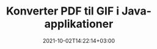 ---
############################# Static ############################
layout: "autogen-gist"
date: 2021-10-02T14:22:14+03:00
draft: false
path: "da/total/java/conversion/pdf-to-gif/"
other_out_formats: "DOC DOCX DOCM DOT DOTX DOTM TXT RTF HTML HTM MHTML MHT XLS XLSX XLSM XLSB XLT XLTX XLTM XLAM CSV TSV DIF SXC FODS PPT PPTX PPTM PPS PPSX PPSM POT POTX POTM ODT OTT OTP ODP ODS EMZ WMZ SVG SVGZ XPS TEX DCM WMF EMF BMP PNG GIF JPEG TIFF ICO WEBP JP2 TGA PSB PSD EPUB MD DICOM FODP JPG"
ad_headline: "Konverter PDF til GIF | Java"
ad_description: "Mest nøjagtige PDF til GIF dokumentkonverteringsløsning til Java-applikationer."

############################# Head ############################
head_title: "Konverter PDF til GIF i Java – PDF Conversion API"
head_description: "Konverter PDF til GIF i Java-applikationer. Hurtig og præcis PDF til GIF konvertering API til Java til at konvertere PDF til dokumenter, billeder og 100+ andre filformater."

############################# Header ############################
title: "Konverter PDF til GIF i Java-applikationer"
description: "Konverter PDF-filer til GIF i Java-applikationer ved hjælp af fleksible dokumentkonverteringsfunktioner til at manipulere udseendet af det konverterede dokumentformat. Konverter nemt hele dokumentet på én gang eller vælg bestemte sider i PDF-filen baseret på de selektive sidetal eller sideintervaller og konverter til en lang række understøttede dokumentformater såsom tekstbehandlingsdokumenter, Excel-regneark, PowerPoint-præsentationer, Photoshop, e-bog, web og billeder."

############################# SubMenu ############################
submenu:
    enable: false

############################# Content ############################
content:
    enable: true
    block:
    - title_left: "Sådan konverteres PDF til GIF i Java"
      content_left: |
          Udfør PDF-filer til GIF-filkonvertering i Java ved hjælp af tre enkle trin. Brug nedenstående kodeeksempel – se det konverterede dokument, som det er, eller gengiv det yderligere for at se det som en HTML-fil uden at installere ekstern software.

          -   Opret en ny forekomst af klassen **Converter**, og indlæs PDF-filen
          -   Indstil **ConvertOptions** for GIF-filtypen
          -   Kald **Convert**-metoden for **Converter**-klasseinstansen til konvertering til GIF
          -   Indstil indstillinger for HTML-fremviser
          -   Opret **Viewer**-objekt for at se konverteret GIF som HTML
          
      title_right: "Hent og installationsvejledning"
      content_right: |
          Du har brug for `GroupDocs.Conversion` og `GroupDocs.Viewer` navneområder for at konvertere mellem 100+ dokumenter og billedfilformater såsom PDF, Microsoft Word, Excel, PowerPoint, Project, Visio, Outlook, HTML og diagrammer. Udforsk andre [Java API'er til Office-dokumenter](https://products.conholdate.com/total/java/), som tilbydes af Conholdate.Total.
          
          Hent de respektive monteringsfiler fra [Hent](https://downloads.conholdate.com/total/java) eller hent hele pakken fra [Maven](https://repository.conholdate.com/webapp/#/artifacts/browse/tree/General/repo) for at tilføje 'Conholdate.Total' direkte i dit arbejdsområde.
          
      gisthash: "1b2b5b5a97415ef538ac358347f27174"
      gistfile: "pdf-to-word-conversion-in-java-and-html-viewer.java"

    - title_left: "Konverter PDF til Word-dokumenter i Java"
      content_left: |
          Det bliver nemmere at konvertere fra PDF til et Word-dokument i Java-baserede applikationer med Conholdate.Total API'er. PDF-filen transformeres perfekt til en Word-fil (DOCX) og understøtter et ekstra sæt dokumentformateringsfunktioner for at tilpasse layoutet af outputfilen, så den matcher dine behov. Du kan nemt redigere indholdet såsom tekst, tabeller, billeder og lister fra det konverterede Word-dokument.

          -   Opret en ny forekomst af **Converter**-klassen og indlæs **PDF** som inputfil
          -   Instantiér **WordProcessingConvertOptions** som konverteringsmulighed
          -   Kald **Convert**-metoden for **Converter**-klasseinstansen til konvertering til **DOCX**
          
      title_right: "Udtræk af kildedokumentoplysninger"
      content_right: |
          Funktionen til udtrækning af dokumentoplysninger gør det ikke kun muligt at få de grundlæggende oplysninger om kildedokumentfilen, men den understøtter også udtrækning af nogle værdifulde filformatspecifikke oplysninger, såsom projektstart- og slutdatoer for en Microsoft Project-fil, eventuelle udskrivningsbegrænsninger på et PDF-dokument, liste over mapper indesluttet i en Outlook-datafil osv.

          Konverter populære dokumentfilformater på forskellige operativsystemer såsom Windows, Linux eller macOS, mens du bruger udviklingsmiljøer som NetBeans, IntelliJ IDEA og Eclipse.
          
      gisthash: "1b2b5b5a97415ef538ac358347f27174"
      gistfile: "pdf-to-word-conversion.java"

    - title_left: "Konverter PDF til Excel i Java"
      content_left: |
          Vend PDF til Excel-regneark ved hjælp af et par linjer Java-kode. Indholdet af en PDF-fil konverteres til rækker og kolonner i et Excel-regneark, der nemt kan redigeres, som du måtte have brug for. En PDF-fil kan konverteres til disse regnearksformater (XLS, XLSX, XLSM, XLSB, XLTX, XLT), OpenDocument (ODS, OTS) og Apple iWork Numbers.

          -   Opret en ny forekomst af **Converter**-klassen og indlæs **PDF** som inputfil
          -   Instantiér **SpreadsheetConvertOptions** som konverteringsmulighed
          -   Kald **Convert**-metoden for **Converter**-klasseinstansen til konvertering til **XLSX**
        
      title_right: "Caching af konverterede dokumentresultater"
      content_right: |
          I nogle tilfælde er den konverterede dokumentstørrelse større, og det tager tid at blive konverteret. Dokumentkonverteringsbiblioteket tilbyder caching-funktionen til effektivt at håndtere sådanne situationer og fremskynde den gentagne konverteringsproces. Aktiver ICache-grænsefladen til at arbejde med tilpasset cache-implementering ved hjælp af udvidelsespunktet og kontroller cachekonverteringen, som du foretrækker.

          Konverteringsresultatet gemmes som standard på det lokale drev, men enhver type cachelagring kan understøttes ved at implementere de passende grænseflader såsom Amazon S3, Dropbox, Google Drive, Windows Azure, Reddis eller andre.
          
      gisthash: "1b2b5b5a97415ef538ac358347f27174"
      gistfile: "pdf-to-excel-conversion.java"

    - title_left: "Konverter PDF til PowerPoint i Java"
      content_left: |
          Konvertering af PDF til PowerPoint (PPT, PPTX) dias er hurtigere med Conholdate.Total til Java API'er. Når du er konverteret, kan du nemt redigere PowerPoint-præsentationerne og slides i Microsoft PowerPoint.

          -   Opret en ny forekomst af **Converter**-klassen og indlæs **PDF** som inputfil
          -   Instantiér **PresentationConvertOptions** som konverteringsmulighed
          -   Kald **Convert**-metoden for **Converter**-klasseinstansen til konvertering til **PPTX**
          
      title_right: "Indlæs og konverter fjernplacerede dokumenter"
      content_right: |
          Ved at bruge Conholdate.Total til Java – udviklere kan indlæse og konvertere dokumenter fra forskellige fjernplaceringer og cloud-dokumentlagerressourcer såsom Amazon S3, Microsoft Azure Blob, FTP, lokal disk, stream eller en simpel URL. Du skal blot specificere metoden for at opnå eksternt placeret dokumentstrøm og derefter sende den videre til Converter-klassen som en konstruktør.
          
          [Java PDF-konverteringsbiblioteket](https://products.groupdocs.com/conversion/java/) understøtter også indlæsning og konvertering af dokumenter, der er beskyttet med en adgangskode i dine Java-baserede applikationer.
          
      gisthash: "1b2b5b5a97415ef538ac358347f27174"
      gistfile: "pdf-to-powerpoint-conversion.java"

    - title_left: "Konverter PDF til billeder i Java"
      content_left: |
          Konverter PDF til billedformater såsom JPG, PNG, GIF, BMP, TIFF og mange andre med en præcis billedkvalitet og opløsning. Transform hele PDF-filen, eller vælg fra nogle udvalgte sider for at konvertere til billederne.

          -   Opret en ny forekomst af **Converter**-klassen og indlæs **PDF** som inputfil
          -   Erklær **SavePageStream** som delegeret for at gemme den konverterede dokumentside i stream
          -   Angiv **JPG** som det ønskede outputformat ved at sende **ImageConvertOptions**-objektet til det
          -   Kald **Convert**-metoden for **Converter**-klasseinstansen til konvertering til **JPG**
          
      title_right: "Tilføj tekst- eller billedvandmærker til dokumenter"
      content_right: |
          Konverter dokumenter nøjagtigt som den originale fil, og anvend tekst- eller billedvandmærker på de konverterede dokumentsider. Stempl vandmærkerne smart ved hjælp af en håndfuld vandmærkeindstillinger til at administrere skrifttype, farve, bredde, højde, rotationsvinkel, gennemsigtighed og placering af vandmærket i baggrunden på dokumentsiderne.
          
          Den automatiske registrering af kildedokumentformatet er en anden nyttig funktion til at hente selve filtypenavnet i nogle tilfælde, hvor kildefilen præsenteres i form af bytes-strøm. Udviklere kan også få en komplet liste over alle understøttede konverteringsformater, når de konverterer et dokument til et andet filformat ved at kalde **GetPossibleConversions**-metoden for Converter-objekt.
          
      gisthash: "1b2b5b5a97415ef538ac358347f27174"
      gistfile: "pdf-to-image-conversion.java"

############################# About Formats ############################
about_formats:
    enable: false
############################# More Formats ############################
more_formats:
    enable: true
    auto: false
    other_out_formats: DOC DOCX DOCM DOT DOTX DOTM TXT RTF HTML HTM MHTML MHT XLS XLSX XLSM XLSB XLT XLTX XLTM XLAM CSV TSV DIF SXC FODS PPT PPTX PPTM PPS PPSX PPSM POT POTX POTM ODT OTT OTP ODP ODS EMZ WMZ SVG SVGZ XPS TEX DCM WMF EMF BMP PNG GIF JPEG TIFF ICO WEBP JP2 TGA PSB PSD EPUB MD DICOM FODP JPG
############################# Back to top ###############################
back_to_top:
  enable: true
---
